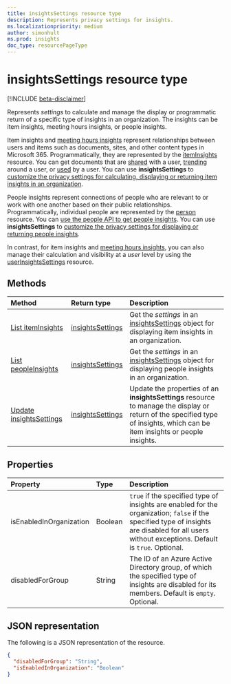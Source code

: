 ```yaml
---
title: insightsSettings resource type
description: Represents privacy settings for insights.
ms.localizationpriority: medium
author: simonhult
ms.prod: insights
doc_type: resourcePageType
---
```


# insightsSettings resource type

[!INCLUDE [beta-disclaimer](../../includes/beta-disclaimer.md)]

Represents _settings_ to calculate and manage the display or programmatic return of a specific type of insights in an organization. The insights can be item insights, meeting hours insights, or people insights. 

Item insights and [meeting hours insights](https://support.microsoft.com/office/suggested-meeting-hours-0613d113-d7c1-4faa-bb11-c8ba30a78ef1) represent relationships between users and items such as documents, sites, and other content types in Microsoft 365. Programmatically, they are represented by the [itemInsights](iteminsights.md) resource. You can get documents that are [shared](../api/insights-list-shared.md) with a user, [trending](../api/insights-list-trending.md) around a user, or [used](../api/insights-list-used.md) by a user. You can use **insightsSettings** to [customize the privacy settings for calculating, displaying or returning item insights in an organization](/graph/insights-customize-item-insights-privacy).

People insights represent connections of people who are relevant to or work with one another based on their public relationships. Programmatically, individual people are represented by the [person](person.md) resource. You can [use the people API to get people insights](/graph/people-example). You can use **insightsSettings** to [customize the privacy settings for displaying or returning people insights](/graph/insights-customize-people-insights-privacy).

In contrast, for item insights and [meeting hours insights](https://support.microsoft.com/office/update-your-meeting-hours-using-the-profile-card-0613d113-d7c1-4faa-bb11-c8ba30a78ef1), you can also manage their calculation and visibility at a _user_ level by using the [userInsightsSettings](userinsightssettings.md) resource.

## Methods

| Method                                                                    | Return type                             | Description                                                                                                                                                                 |
| :------------------------------------------------------------------------ | :-------------------------------------- | :-------------------------------------------------------------------------------------------------------------------------------------------------------------------------- |
| [List itemInsights](../api/organizationsettings-list-iteminsights.md)     | [insightsSettings](insightssettings.md) | Get the _settings_ in an [insightsSettings](insightssettings.md) object for displaying item insights in an organization.                                                    |
| [List peopleInsights](../api/organizationsettings-list-peopleinsights.md) | [insightsSettings](insightssettings.md) | Get the _settings_ in an [insightsSettings](insightssettings.md) object for displaying people insights in an organization.                                                  |
| [Update insightsSettings](../api/insightssettings-update.md)              | [insightsSettings](insightssettings.md) | Update the properties of an **insightsSettings** resource to manage the display or return of the specified type of insights, which can be item insights or people insights. |

## Properties

| Property                | Type    | Description                                                                                                                                                                                      |
| :---------------------- | :------ | :----------------------------------------------------------------------------------------------------------------------------------------------------------------------------------------------- |
| isEnabledInOrganization | Boolean | `true` if the specified type of insights are enabled for the organization; `false` if the specified type of insights are disabled for all users without exceptions. Default is `true`. Optional. |
| disabledForGroup        | String  | The ID of an Azure Active Directory group, of which the specified type of insights are disabled for its members. Default is `empty`. Optional.                                                   |

## JSON representation

The following is a JSON representation of the resource.

<!-- {
  "blockType": "resource",
  "optionalProperties": [],
  "@odata.type": "microsoft.graph.insightsSettings"
}-->

```json
{
  "disabledForGroup": "String",
  "isEnabledInOrganization": "Boolean"
}
```
